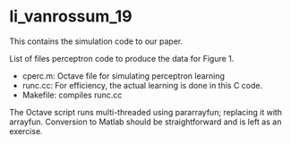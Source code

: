 # li_vanrossum_19
This contains the simulation code to our paper.

List of files perceptron code to produce the data for Figure 1.
- cperc.m: Octave file for simulating perceptron learning
- runc.cc: For efficiency, the actual learning is done in this C code.
- Makefile: compiles runc.cc

The Octave script runs multi-threaded using pararrayfun;
replacing it with arrayfun.
Conversion to Matlab should be straightforward and is left as an exercise.
